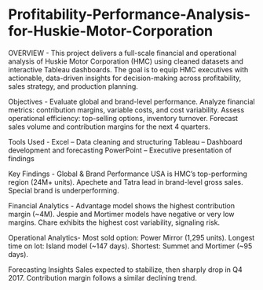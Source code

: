 # Profitability-Performance-Analysis-for-Huskie-Motor-Corporation

OVERVIEW - This project delivers a full-scale financial and operational analysis of Huskie Motor Corporation (HMC) using cleaned datasets and interactive Tableau dashboards. The goal is to equip HMC executives with actionable, data-driven insights for decision-making across profitability, sales strategy, and production planning.

Objectives - 
Evaluate global and brand-level performance.
Analyze financial metrics: contribution margins, variable costs, and cost variability.
Assess operational efficiency: top-selling options, inventory turnover.
Forecast sales volume and contribution margins for the next 4 quarters.

Tools Used -
Excel – Data cleaning and structuring
Tableau – Dashboard development and forecasting
PowerPoint – Executive presentation of findings

Key Findings - 
Global & Brand Performance
USA is HMC’s top-performing region (24M+ units).
Apechete and Tatra lead in brand-level gross sales.
Special brand is underperforming.

Financial Analytics - 
Advantage model shows the highest contribution margin (~4M).
Jespie and Mortimer models have negative or very low margins.
Chare exhibits the highest cost variability, signaling risk.

Operational Analytics-
Most sold option: Power Mirror (1,295 units).
Longest time on lot: Island model (~147 days).
Shortest: Summet and Mortimer (~95 days).

Forecasting Insights
Sales expected to stabilize, then sharply drop in Q4 2017.
Contribution margin follows a similar declining trend.



